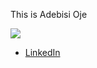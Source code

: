 This is Adebisi Oje

![](photos/karan-bir.jpg)
* [LinkedIn](https://www.linkedin.com/pub/adebisi-oje/32/78/694)

